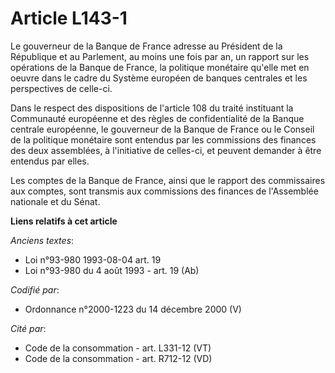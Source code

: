 # Article L143-1

Le gouverneur de la Banque de France adresse au Président de la République et au Parlement, au moins une fois par an, un
rapport sur les opérations de la Banque de France, la politique monétaire qu'elle met en oeuvre dans le cadre du Système
européen de banques centrales et les perspectives de celle-ci.

Dans le respect des dispositions de l'article 108 du traité instituant la Communauté européenne et des règles de
confidentialité de la Banque centrale européenne, le gouverneur de la Banque de France ou le Conseil de la politique
monétaire sont entendus par les commissions des finances des deux assemblées, à l'initiative de celles-ci, et peuvent
demander à être entendus par elles.

Les comptes de la Banque de France, ainsi que le rapport des commissaires aux comptes, sont transmis aux commissions des
finances de l'Assemblée nationale et du Sénat.

**Liens relatifs à cet article**

_Anciens textes_:

  - Loi n°93-980 1993-08-04 art. 19
  - Loi n°93-980 du 4 août 1993 - art. 19 (Ab)

_Codifié par_:

  - Ordonnance n°2000-1223 du 14 décembre 2000 (V)

_Cité par_:

  - Code de la consommation - art. L331-12 (VT)
  - Code de la consommation - art. R712-12 (VD)
